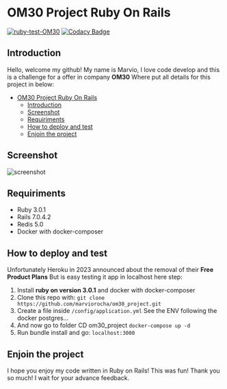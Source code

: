 # OM30 Project Ruby On Rails

[![ruby-test-OM30](https://github.com/marviorocha/om30_project/actions/workflows/ruby_on_rails.yml/badge.svg)](https://github.com/marviorocha/om30_project/actions/workflows/ruby_on_rails.yml)
[![Codacy Badge](https://app.codacy.com/project/badge/Grade/9ea072453dc9443e808b1288038593aa)](https://www.codacy.com/gh/marviorocha/om30_project/dashboard?utm_source=github.com&amp;utm_medium=referral&amp;utm_content=marviorocha/om30_project&amp;utm_campaign=Badge_Grade)
## Introduction
Hello, welcome my github! My name is Marvio, I love code develop and this is a 
challenge for a offer in company **OM30** Where put all details for this project in below:

 <!-- TOC -->
* [OM30 Project Ruby On Rails](#om30-project-ruby-on-rails)
    * [Introduction](#introduction)
    * [Screenshot](#screenshot)
    * [Requiriments](#requiriments)
    * [How to deploy and test](#how-to-deploy-and-test)
    * [Enjoin the project](#enjoin-the-project)

## Screenshot
![screenshot](https://user-images.githubusercontent.com/1095267/224639071-545776fc-e2bd-472f-9716-0d24efdd2cc1.png)
 

## Requiriments

 - Ruby 3.0.1
 - Rails 7.0.4.2
 - Redis 5.0
 - Docker with docker-composer

## How to deploy and test

Unfortunately Heroku in 2023 announced about the removal of their **Free Product Plans**
But is easy testing it app in localhost here step:


 1. Install **ruby on version 3.0.1** and docker with docker-composer
 2. Clone this repo with: ```git clone https://github.com/marviorocha/om30_project.git```
 3. Create a file inside ```/config/application.yml``` See the ENV following the docker postgres... 
 4. And now go to folder CD om30_project  ```docker-compose up -d```
 5. Run bundle install and go: ```localhost:3000``` 



## Enjoin the project

I hope you enjoy my code written in Ruby on Rails! This was fun! Thank you so much! I wait for your advance feedback.